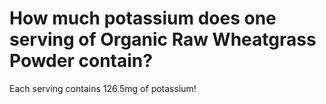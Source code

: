 # How much potassium does one serving of Organic Raw Wheatgrass Powder contain?

Each serving contains 126.5mg of potassium!